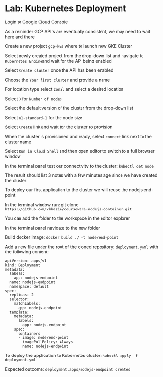 # Lab: Kubernetes Deployment

Login to Google Cloud Console

As a reminder GCP API's are eventually consistent, we may need to wait here and there

Create a new project `gcp-k8s` where to launch new GKE Cluster

Select newly created project from the drop-down list and navigate to `Kubernetes Engine`and wait for the API being enabled

Select `Create cluster` once the API has been enabled

Choose the `Your first cluster` and provide a name

For location type select `zonal` and select a desired location

Select `3` for `Number of nodes`

Select the default version of the cluster from the drop-down list

Select `n1-standard-1` for the node size

Select `Create` link and wait for the cluster to provision

When the cluster is provisioned and ready, select `connect` link next to the cluster name

Select `Run in Cloud Shell` and then open editor to switch to a full browser window

In the terminal panel test our connectivity to the cluster: `kubectl get node`

The result should list 3 notes with a few minutes age since we have created the cluster

To deploy our first application to the cluster we will reuse the nodejs end-point

In the terminal window run: git clone `https://github.com/vkhazin/courseware-nodejs-container.git`

You can add the folder to the workspace in the editor explorer

In the terminal panel navigate to the new folder

Build docker image: `docker build ./ -t node/end-point`

Add a new file under the root of the cloned repository: `deployment.yaml` with the following content:

```
apiVersion: apps/v1
kind: Deployment
metadata:
  labels:
    app: nodejs-endpoint
  name: nodejs-endpoint
  namespace: default
spec:
  replicas: 2
  selector:
    matchLabels:
      app: nodejs-endpoint
  template:
    metadata:
      labels:
        app: nodejs-endpoint
    spec:
      containers:
      - image: node/end-point
        imagePullPolicy: Always
        name: nodejs-endpoint
```

To deploy the application to Kubernetes cluster: `kubectl apply -f deployment.yml`

Expected outcome: `deployment.apps/nodejs-endpoint created`



